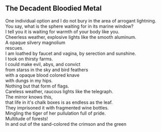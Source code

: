 The Decadent Bloodied Metal
---------------------------
One individual option and I do not bury in the area of arrogant lightning.  
You say, what is the sphere waiting for in its marine window?  
I tell you it is waiting for warmth of your body like you.  
Cheerless weather, explosive lights like the smooth aluminum.  
A opaque silvery magnolium  
rescues.  
I am loathed by faucet and vagina, by serection and sunshine.  
I took on thirsty farms.  
I could make evil, abys, and convict  
from starss in the sky and bird feathers  
with a opaque blood colored knave  
with dungs in my hips.  
Nothing but that form of flags.  
Careless weather, raucous lights like the telegraph.  
The mirror knows this,  
that life in it's chalk boxes is as endless as the leaf.  
They imprisoned it with fragmented wine bottles.  
Mingling the tiger of her pullulation full of pride.  
Multitude of forests!  
In and out of the sand-colored the crimson and the green  
